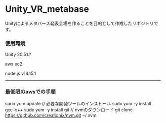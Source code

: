 # Unity_VR_metabase
Unityによるメタバース発表会場を作ることを目的として作成したリポジトリです。

### 使用環境

Unity 20.51.?

aws ec2

node.js v14.15.1

---

### 最低限のawsでの手順

sudo yum update
// 必要な開発ツールのインストール
sudo yum -y install gcc-c++
sudo yum -y install git
// nvmのダウンロード
git clone https://github.com/creationix/nvm.git ~/.nvm
```
